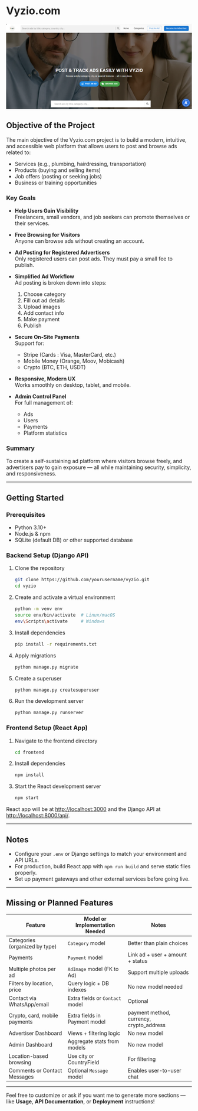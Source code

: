 # Vyzio.com

![Vyzio.com Demo](demo/site.png)

## Objective of the Project

The main objective of the Vyzio.com project is to build a modern, intuitive, and accessible web platform that allows users to post and browse ads related to:

- Services (e.g., plumbing, hairdressing, transportation)
- Products (buying and selling items)
- Job offers (posting or seeking jobs)
- Business or training opportunities

### Key Goals

- **Help Users Gain Visibility**  
  Freelancers, small vendors, and job seekers can promote themselves or their services.

- **Free Browsing for Visitors**  
  Anyone can browse ads without creating an account.

- **Ad Posting for Registered Advertisers**  
  Only registered users can post ads. They must pay a small fee to publish.

- **Simplified Ad Workflow**  
  Ad posting is broken down into steps:  
  1. Choose category  
  2. Fill out ad details  
  3. Upload images  
  4. Add contact info  
  5. Make payment  
  6. Publish

- **Secure On-Site Payments**  
  Support for:  
  - Stripe (Cards : Visa, MasterCard, etc.)  
  - Mobile Money (Orange, Moov, Mobicash)  
  - Crypto (BTC, ETH, USDT)

- **Responsive, Modern UX**  
  Works smoothly on desktop, tablet, and mobile.

- **Admin Control Panel**  
  For full management of:  
  - Ads  
  - Users  
  - Payments  
  - Platform statistics

### Summary

To create a self-sustaining ad platform where visitors browse freely, and advertisers pay to gain exposure — all while maintaining security, simplicity, and responsiveness.

---

## Getting Started

### Prerequisites

- Python 3.10+  
- Node.js & npm  
- SQLite (default DB) or other supported database

### Backend Setup (Django API)

1. Clone the repository

    ```bash
    git clone https://github.com/yourusername/vyzio.git
    cd vyzio
    ```

2. Create and activate a virtual environment

    ```bash
    python -m venv env
    source env/bin/activate  # Linux/macOS
    env\Scripts\activate     # Windows
    ```

3. Install dependencies

    ```bash
    pip install -r requirements.txt
    ```

4. Apply migrations

    ```bash
    python manage.py migrate
    ```

5. Create a superuser

    ```bash
    python manage.py createsuperuser
    ```

6. Run the development server

    ```bash
    python manage.py runserver
    ```

### Frontend Setup (React App)

1. Navigate to the frontend directory

    ```bash
    cd frontend
    ```

2. Install dependencies

    ```bash
    npm install
    ```

3. Start the React development server

    ```bash
    npm start
    ```

React app will be at [http://localhost:3000](http://localhost:3000) and the Django API at [http://localhost:8000/api/](http://localhost:8000/api/).

---

## Notes

- Configure your `.env` or Django settings to match your environment and API URLs.
- For production, build React app with `npm run build` and serve static files properly.
- Set up payment gateways and other external services before going live.

---

## Missing or Planned Features

| Feature                          | Model or Implementation Needed         | Notes                         |
|---------------------------------|---------------------------------------|-------------------------------|
| Categories (organized by type)   | `Category` model                      | Better than plain choices      |
| Payments                        | `Payment` model                       | Link ad + user + amount + status |
| Multiple photos per ad          | `AdImage` model (FK to Ad)            | Support multiple uploads       |
| Filters by location, price     | Query logic + DB indexes              | No new model needed            |
| Contact via WhatsApp/email      | Extra fields or `Contact` model       | Optional                      |
| Crypto, card, mobile payments  | Extra fields in Payment model          | payment method, currency, crypto_address |
| Advertiser Dashboard           | Views + filtering logic                | No new model                  |
| Admin Dashboard               | Aggregate stats from models             | No new model                  |
| Location-based browsing        | Use city or CountryField                | For filtering                 |
| Comments or Contact Messages    | Optional `Message` model               | Enables user-to-user chat     |

---

Feel free to customize or ask if you want me to generate more sections — like **Usage**, **API Documentation**, or **Deployment** instructions!
